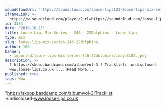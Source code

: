 ```yaml
---
soundCloudUrl: 'https://soundcloud.com/loose-lips123/loose-lips-mix-series-246-22dolphins'
iframeLink: >-
  https://w.soundcloud.com/player/?url=https://soundcloud.com/loose-lips123/loose-lips-mix-series-246-22dolphins&color=00aabb&auto_play=false&hide_related=false&show_comments=true&show_user=true&show_reposts=false
id: 3184
date: '2019-10-15'
title: Loose Lips Mix Series - 246 - 22Dolphins - Loose Lips
type: mix
slug: loose-lips-mix-series-246-22dolphins
author: 100
banner:
  - imported/loose-lips-mix-series-246-22dolphins/image3184.jpeg
description: >-
  ? https://skoop.bandcamp.com/album/vol-3 ! Tracklist: -undisclosed-
  www.loose-lips.co.uk [...]Read More...
published: true
tags: Wow
---
```

?https://skoop.bandcamp.com/album/vol-3!Tracklist:  
\-undisclosed-www.loose-lips.co.uk